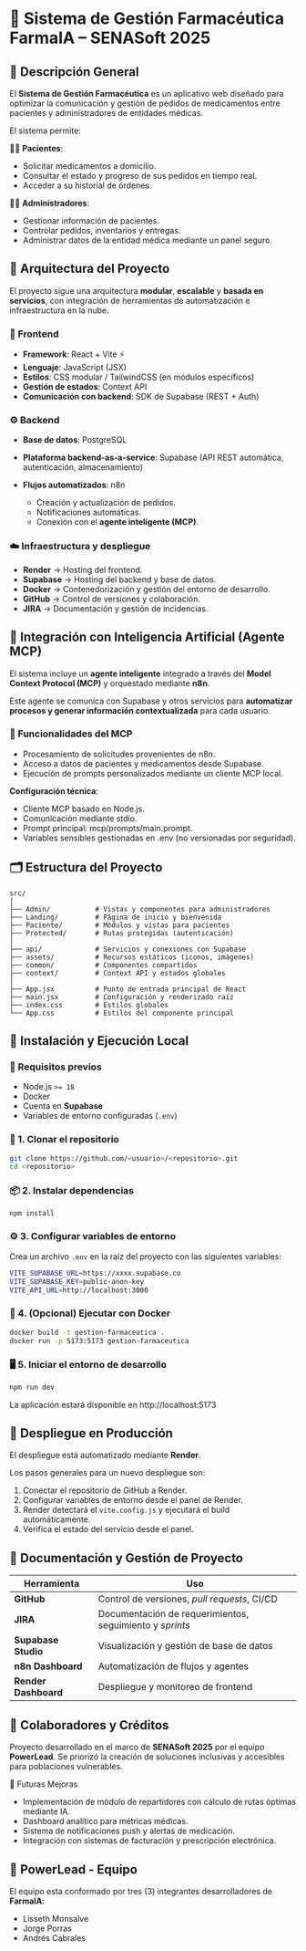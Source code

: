 # 💊 Sistema de Gestión Farmacéutica FarmaIA – SENASoft 2025
## 📌 Descripción General

El <b>Sistema de Gestión Farmacéutica</b> es un aplicativo web diseñado para optimizar la comunicación y gestión de pedidos de medicamentos entre pacientes y administradores de entidades médicas.

El sistema permite:

👩‍⚕️ <b>Pacientes</b>:

- Solicitar medicamentos a domicilio.
- Consultar el estado y progreso de sus pedidos en tiempo real.
- Acceder a su historial de órdenes.

🧑‍💼 <b>Administradores</b>:

- Gestionar información de pacientes.
- Controlar pedidos, inventarios y entregas.
- Administrar datos de la entidad médica mediante un panel seguro.

## 🧩 Arquitectura del Proyecto

El proyecto sigue una arquitectura <b>modular</b>, <b>escalable</b> y <b>basada en servicios</b>, con integración de herramientas de automatización e infraestructura en la nube.

### 🧱 Frontend

- <b>Framework</b>: React + Vite ⚡
- <b>Lenguaje</b>: JavaScript (JSX)
- <b>Estilos</b>: CSS modular / TailwindCSS (en módulos específicos)
- <b>Gestión de estados</b>: Context API
- <b>Comunicación con backend</b>: SDK de Supabase (REST + Auth)

### ⚙️ Backend

- <b>Base de datos</b>: PostgreSQL
- <b>Plataforma backend-as-a-service</b>: Supabase (API REST automática, autenticación, almacenamiento)
- <b>Flujos automatizados</b>: n8n

    - Creación y actualización de pedidos.
    - Notificaciones automáticas.
    - Conexión con el <b>agente inteligente (MCP)</b>.

### ☁️ Infraestructura y despliegue
- <b>Render</b> → Hosting del frontend.
- <b>Supabase</b> → Hosting del backend y base de datos.
- <b>Docker</b> → Contenedorización y gestión del entorno de desarrollo.
- <b>GitHub</b> → Control de versiones y colaboración.
- <b>JIRA</b> → Documentación y gestión de incidencias.

## 🤖 Integración con Inteligencia Artificial (Agente MCP)

El sistema incluye un <b>agente inteligente</b> integrado a través del <b>Model Context Protocol (MCP)</b> y orquestado mediante <b>n8n</b>.

Este agente se comunica con Supabase y otros servicios para <b>automatizar procesos y generar información contextualizada</b> para cada usuario.

### 🧠 Funcionalidades del MCP

- Procesamiento de solicitudes provenientes de n8n.
- Acceso a datos de pacientes y medicamentos desde Supabase.
- Ejecución de prompts personalizados mediante un cliente MCP local.

<b>Configuración técnica</b>:

- Cliente MCP basado en Node.js.
- Comunicación mediante stdio.
- Prompt principal: mcp/prompts/main.prompt.
- Variables sensibles gestionadas en .env (no versionadas por seguridad).

## 🗂️ Estructura del Proyecto

```
src/
│
├── Admin/           # Vistas y componentes para administradores
├── Landing/         # Página de inicio y bienvenida
├── Paciente/        # Módulos y vistas para pacientes
├── Protected/       # Rutas protegidas (autenticación)
│
├── api/             # Servicios y conexiones con Supabase
├── assets/          # Recursos estáticos (iconos, imágenes)
├── common/          # Componentes compartidos
├── context/         # Context API y estados globales
│
├── App.jsx          # Punto de entrada principal de React
├── main.jsx         # Configuración y renderizado raíz
├── index.css        # Estilos globales
└── App.css          # Estilos del componente principal
```

## 🚀 Instalación y Ejecución Local
### 🧰 Requisitos previos

- Node.js `>= 18`
- Docker 
- Cuenta en <b>Supabase</b>
- Variables de entorno configuradas (`.env`)

### 🔧 1. Clonar el repositorio

```bash
git clone https://github.com/<usuario>/<repositorio>.git
cd <repositorio>
```

### 📦 2. Instalar dependencias

```bash
npm install
```

### ⚙️ 3. Configurar variables de entorno

Crea un archivo `.env` en la raíz del proyecto con las siguientes variables:

```bash
VITE_SUPABASE_URL=https://xxxx.supabase.co
VITE_SUPABASE_KEY=public-anon-key
VITE_API_URL=http://localhost:3000
```

### 🐳 4. (Opcional) Ejecutar con Docker

```bash
docker build -t gestion-farmaceutica .
docker run -p 5173:5173 gestion-farmaceutica
```

### 🖥️ 5. Iniciar el entorno de desarrollo

```bash
npm run dev
```

La aplicación estará disponible en http://localhost:5173

## 🧩 Despliegue en Producción

El despliegue está automatizado mediante <b>Render</b>.

Los pasos generales para un nuevo despliegue son:

1. Conectar el repositorio de GitHub a Render.
2. Configurar variables de entorno desde el panel de Render.
3. Render detectará el `vite.config.js` y ejecutará el build automáticamente.
4. Verifica el estado del servicio desde el panel.

## 🧾 Documentación y Gestión de Proyecto

| Herramienta         | Uso                                                                 |
|----------------------|---------------------------------------------------------------------|
| **GitHub**           | Control de versiones, *pull requests*, CI/CD                        |
| **JIRA**             | Documentación de requerimientos, seguimiento y *sprints*           |
| **Supabase Studio**  | Visualización y gestión de base de datos                            |
| **n8n Dashboard**    | Automatización de flujos y agentes                                  |
| **Render Dashboard** | Despliegue y monitoreo de frontend                                  |


## 👥 Colaboradores y Créditos

Proyecto desarrollado en el marco de <b>SENASoft 2025</b> por el equipo <b>PowerLead</b>.
Se priorizó la creación de soluciones inclusivas y accesibles para poblaciones vulnerables.


🧠 Futuras Mejoras

- Implementación de módulo de repartidores con cálculo de rutas óptimas mediante IA.
- Dashboard analítico para métricas médicas.
- Sistema de notificaciones push y alertas de medicación.
- Integración con sistemas de facturación y prescripción electrónica.

## 🤖 PowerLead - Equipo
El equipo esta conformado por tres (3) integrantes desarrolladores de <b>FarmaIA</b>:
- Lisseth Monsalve
- Jorge Porras
- Andrés Cabrales
